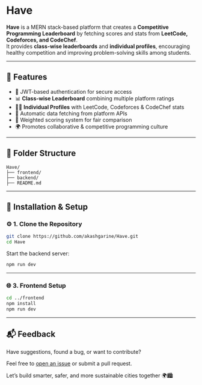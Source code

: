 #  Have  

**Have** is a MERN stack-based platform that creates a **Competitive Programming Leaderboard** by fetching scores and stats from **LeetCode, Codeforces, and CodeChef**.  
It provides **class-wise leaderboards** and **individual profiles**, encouraging healthy competition and improving problem-solving skills among students.  

---

## 🌟 Features  

- 🔐 JWT-based authentication for secure access  
- 📊 **Class-wise Leaderboard** combining multiple platform ratings  
- 🧑‍💻 **Individual Profiles** with LeetCode, Codeforces & CodeChef stats  
- 🔄 Automatic data fetching from platform APIs  
- 🎯 Weighted scoring system for fair comparison  
- 🌍 Promotes collaborative & competitive programming culture  

---

## 📁 Folder Structure  
```
Have/
├── frontend/ 
├── backend/
├── README.md
```

---

## 🧪 Installation & Setup  

### ⚙️ 1. Clone the Repository  

```bash
git clone https://github.com/akashgarine/Have.git
cd Have
```
Start the backend server:

```bash
npm run dev
```

---
### 🌐 3. Frontend Setup

```bash
cd ../frontend
npm install
npm run dev
```
---
## 📬 Feedback

Have suggestions, found a bug, or want to contribute?

Feel free to [open an issue](https://github.com/akashsiripuram/Have/issues) or submit a pull request.

Let’s build smarter, safer, and more sustainable cities together 🌍🏙️

